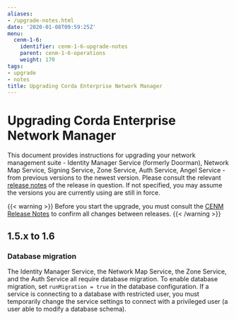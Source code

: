 ```yaml
---
aliases:
- /upgrade-notes.html
date: '2020-01-08T09:59:25Z'
menu:
  cenm-1-6:
    identifier: cenm-1-6-upgrade-notes
    parent: cenm-1-6-operations
    weight: 170
tags:
- upgrade
- notes
title: Upgrading Corda Enterprise Network Manager
---
```



# Upgrading Corda Enterprise Network Manager

This document provides instructions for upgrading your network management suite - Identity Manager Service (formerly Doorman), Network Map Service, Signing Service, Zone Service, Auth Service, Angel Service - from previous versions to the newest version. Please consult the relevant [release notes](release-notes.md) of the release in question. If not specified, you may assume the versions you are currently using are still in force.

{{< warning >}}
Before you start the upgrade, you must consult the [CENM Release Notes](release-notes.md) to confirm all changes between releases.
{{< /warning >}}

## 1.5.x to 1.6

### Database migration

The Identity Manager Service, the Network Map Service, the Zone Service, and the Auth Service all require database migration. To enable database migration, set `runMigration = true` in the database configuration. If a service is connecting to a database with restricted user, you must temporarily change the service settings to connect with a privileged user (a user able to modify a database schema).
